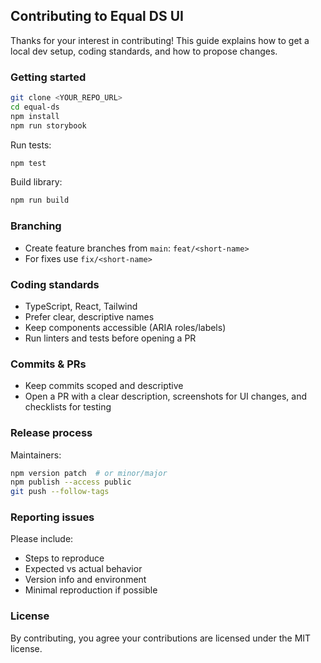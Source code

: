 ## Contributing to Equal DS UI

Thanks for your interest in contributing! This guide explains how to get a local dev setup, coding standards, and how to propose changes.

### Getting started

```bash
git clone <YOUR_REPO_URL>
cd equal-ds
npm install
npm run storybook
```

Run tests:

```bash
npm test
```

Build library:

```bash
npm run build
```

### Branching

- Create feature branches from `main`: `feat/<short-name>`
- For fixes use `fix/<short-name>`

### Coding standards

- TypeScript, React, Tailwind
- Prefer clear, descriptive names
- Keep components accessible (ARIA roles/labels)
- Run linters and tests before opening a PR

### Commits & PRs

- Keep commits scoped and descriptive
- Open a PR with a clear description, screenshots for UI changes, and checklists for testing

### Release process

Maintainers:

```bash
npm version patch  # or minor/major
npm publish --access public
git push --follow-tags
```

### Reporting issues

Please include:

- Steps to reproduce
- Expected vs actual behavior
- Version info and environment
- Minimal reproduction if possible

### License

By contributing, you agree your contributions are licensed under the MIT license.


